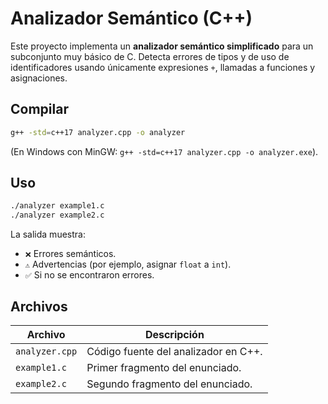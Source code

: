 # Analizador Semántico (C++)

Este proyecto implementa un **analizador semántico simplificado** para un
subconjunto muy básico de C.  Detecta errores de tipos y de uso de
identificadores usando únicamente expresiones `+`, llamadas a funciones
y asignaciones.

## Compilar

```bash
g++ -std=c++17 analyzer.cpp -o analyzer
```

(En Windows con MinGW: `g++ -std=c++17 analyzer.cpp -o analyzer.exe`).

## Uso

```bash
./analyzer example1.c
./analyzer example2.c
```

La salida muestra:

* `❌` Errores semánticos.
* `⚠️` Advertencias (por ejemplo, asignar `float` a `int`).
* `✅` Si no se encontraron errores.

## Archivos

| Archivo         | Descripción                                     |
|-----------------|-------------------------------------------------|
| `analyzer.cpp`  | Código fuente del analizador en C++.            |
| `example1.c`    | Primer fragmento del enunciado.                 |
| `example2.c`    | Segundo fragmento del enunciado.                |
